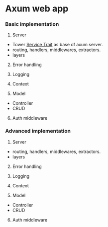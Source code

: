 # Axum web app

### Basic implementation 

1. Server
 - Tower [Service Trait](https://tokio.rs/blog/2021-05-14-inventing-the-service-trait) as base of axum server.
 - routing, handlers, middlewares, extractors.
 - layers 

2. Error handling

3. Logging 

4. Context

5. Model 
 - Controller
 - CRUD

6. Auth middleware


### Advanced implementation

1. Server
 - routing, handlers, middlewares, extractors.
 - layers 

2. Error handling

3. Logging 

4. Context

5. Model 
 - Controller
 - CRUD

6. Auth middleware
